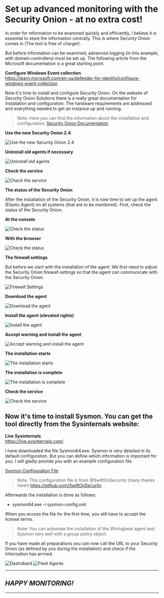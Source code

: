 # Set up advanced monitoring with the Security Onion - at no extra cost!
In order for information to be examined quickly and efficiently, I believe it is essential to store the information centrally. This is where Security Onion comes in (The tool is free of charge!).

But before information can be examined, advanced logging (in this example, with domain controllers) must be set up. The following article from the Microsoft documentation is a great starting point.

**Configure Windows Event collection**  
https://learn.microsoft.com/en-us/defender-for-identity/configure-windows-event-collection

Now it's time to install and configure Security Onion. On the website of Security Onion Solutions there is a really great documentation for installation and configuration. The hardware requirements are addressed and everything needed to get an instance up and running.

> Note: Here you can find the information about the installation and configuration: [Security Onion Documentation](https://docs.securityonion.net/en/2.4/)

**Use the new Security Onion 2.4**  

<img src="/Advanced_monitoring/Security_Onion_2.4/Images/so_4.png" alt="Use the new Security Onion 2.4">

**Uninstall old agents if necessary**  

<img src="/Advanced_monitoring/Security_Onion_2.4/Images/so_2.png" alt="Uninstall old agents">

**Check the service**  

<img src="/Advanced_monitoring/Security_Onion_2.4/Images/so_3.png" alt="Check the service">

**The status of the Security Onion**  

After the installation of the Security Onion, it is now time to set up the agent (Elastic Agent) on all systems (that are to be monitored). First, check the status of the Security Onion.

**At the console**  

<img src="/Advanced_monitoring/Security_Onion_2.4/Images/so_1.png" alt="Check the status">

**With the browser**  

<img src="/Advanced_monitoring/Security_Onion_2.4/Images/so_5.png" alt="Check the status">

**The firewall settings**  

But before we start with the installation of the agent. We first need to adjust the Security Onion firewall settings so that the agent can communicate with the Security Onion.

<img src="/Advanced_monitoring/Security_Onion_2.4/Images/so_6.png" alt="Firewall Settings">

**Download the agent**

<img src="/Advanced_monitoring/Security_Onion_2.4/Images/so_7.png" alt="Download the agent">

**Install the agent (elevated rights)**  

<img src="/Advanced_monitoring/Security_Onion_2.4/Images/so_8.png" alt="Install the agent">

**Accept warning and install the agent**

<img src="/Advanced_monitoring/Security_Onion_2.4/Images/so_9.png" alt="Accept warning and install the agent">

**The installation starts**  

<img src="/Advanced_monitoring/Security_Onion_2.4/Images/so_10.png" alt="The installation starts">

**The installation is complete**

<img src="/Advanced_monitoring/Security_Onion_2.4/Images/so_11.png" alt="The installation is complete">

**Check the service**

<img src="/Advanced_monitoring/Security_Onion_2.4/Images/so_11a.png" alt="Check the service">

## Now it's time to install Sysmon. You can get the tool directly from the Sysinternals website:  

**Live Sysinternals**  
https://live.sysinternals.com/

I have downloaded the file Sysmon64.exe. Sysmon is very detailed in its default configuration. But you can define which information is important for you. I will gladly provide you with an example configuration file. 

[Sysmon Configuration File](/Advanced_monitoring/sysmon-config.xml)

> Note: This configuration file is from @SwiftOnSecurity (many thanks here!) https://github.com/SwiftOnSecurity

Afterwards the installation is done as follows:  
- sysmon64.exe -i sysmon-config.xml

When you access the file for the first time, you still have to accept the license terms.

> Note: You can automate the installation of the Winlogbeat agent and Sysmon very well with a group policy object.

If you have made all preparations you can now call the URL to your Security Onion (as defined by you during the installation) and check if the information has arrived.

<img src="/Advanced_monitoring/Security_Onion_2.4/Images/so_12.png" alt="Dashobard">

<img src="/Advanced_monitoring/Security_Onion_2.4/Images/so_13.png" alt="Fleet Agents">

---
## *HAPPY MONITORING!*
---